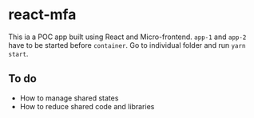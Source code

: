 # react-mfa

This ia a POC app built using React and Micro-frontend. `app-1` and `app-2` have to be started before `container`. Go to individual folder and run `yarn start`.

## To do
* How to manage shared states
* How to reduce shared code and libraries
